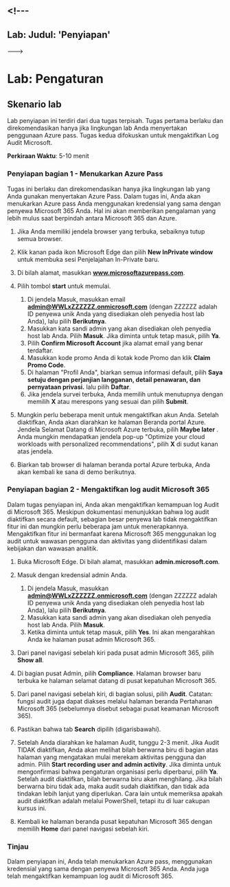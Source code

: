 <a name="---"></a><!---
---
Lab: Judul: 'Penyiapan'
---
--->

# <a name="lab-setup"></a>Lab: Pengaturan

## <a name="lab-scenario"></a>Skenario lab

Lab penyiapan ini terdiri dari dua tugas terpisah.  Tugas pertama berlaku dan direkomendasikan hanya jika lingkungan lab Anda menyertakan penggunaan Azure pass. Tugas kedua difokuskan untuk mengaktifkan Log Audit Microsoft.

**Perkiraan Waktu**: 5-10 menit



### <a name="setup-part-1---redeem-azure-pass"></a>Penyiapan bagian 1 - Menukarkan Azure Pass

Tugas ini berlaku dan direkomendasikan hanya jika lingkungan lab yang Anda gunakan menyertakan Azure Pass. Dalam tugas ini, Anda akan menukarkan Azure pass Anda menggunakan kredensial yang sama dengan penyewa Microsoft 365 Anda.  Hal ini akan memberikan pengalaman yang lebih mulus saat berpindah antara Microsoft 365 dan Azure.

1. Jika Anda memiliki jendela browser yang terbuka, sebaiknya tutup semua browser.

1. Klik kanan pada ikon Microsoft Edge dan pilih **New InPrivate window** untuk membuka sesi Penjelajahan In-Private baru.

1. Di bilah alamat, masukkan **www.microsoftazurepass.com**.  

1. Pilih tombol **start** untuk memulai.

    1. Di jendela Masuk, masukkan email **admin@WWLxZZZZZZ.onmicrosoft.com** (dengan ZZZZZZ adalah ID penyewa unik Anda yang disediakan oleh penyedia host lab Anda), lalu pilih **Berikutnya**.
    1. Masukkan kata sandi admin yang akan disediakan oleh penyedia host lab Anda. Pilih **Masuk**.  Jika diminta untuk tetap masuk, pilih **Ya**.
    1. Pilih **Confirm Microsoft Account** jika alamat email yang benar terdaftar.
    1. Masukkan kode promo Anda di kotak kode Promo dan klik **Claim Promo Code**.  
    1. Di halaman "Profil Anda", biarkan semua informasi default, pilih **Saya setuju dengan perjanjian langganan, detail penawaran, dan pernyataan privasi.** lalu pilih **Daftar**.
    1. Jika jendela survei terbuka, Anda memilih untuk menutupnya dengan memilih **X** atau merespons yang sesuai dan pilih **Submit**.

1. Mungkin perlu beberapa menit untuk mengaktifkan akun Anda.  Setelah diaktifkan, Anda akan diarahkan ke halaman Beranda portal Azure. Jendela Selamat Datang di Microsoft Azure terbuka, pilih **Maybe later** . Anda mungkin mendapatkan jendela pop-up "Optimize your cloud workloads with personalized recommendations", pilih **X** di sudut kanan atas jendela.

1. Biarkan tab browser di halaman beranda portal Azure terbuka, Anda akan kembali ke sana di demo berikutnya.

### <a name="setup-part-2---enable-microsoft-365-audit-log"></a>Penyiapan bagian 2 - Mengaktifkan log audit Microsoft 365

Dalam tugas penyiapan ini, Anda akan mengaktifkan kemampuan log Audit di Microsoft 365.  Meskipun dokumentasi menunjukkan bahwa log audit diaktifkan secara default, sebagian besar penyewa lab tidak mengaktifkan fitur ini dan mungkin perlu beberapa jam untuk menerapkannya.  Mengaktifkan fitur ini bermanfaat karena Microsoft 365 menggunakan log audit untuk wawasan pengguna dan aktivitas yang diidentifikasi dalam kebijakan dan wawasan analitik.

1. Buka Microsoft Edge. Di bilah alamat, masukkan **admin.microsoft.com**.

1. Masuk dengan kredensial admin Anda.
    1. Di jendela Masuk, masukkan **admin@WWLxZZZZZZ.onmicrosoft.com** (dengan ZZZZZZ adalah ID penyewa unik Anda yang disediakan oleh penyedia host lab Anda), lalu pilih **Berikutnya**.
    1. Masukkan kata sandi admin yang akan disediakan oleh penyedia host lab Anda. Pilih **Masuk**.
    1. Ketika diminta untuk tetap masuk, pilih **Yes**. Ini akan mengarahkan Anda ke halaman pusat admin Microsoft 365.

1. Dari panel navigasi sebelah kiri pada pusat admin Microsoft 365, pilih **Show all**.

1. Di bagian pusat Admin, pilih **Compliance**.  Halaman browser baru terbuka ke halaman selamat datang di pusat kepatuhan Microsoft 365.  

1. Dari panel navigasi sebelah kiri, di bagian solusi, pilih **Audit**.  Catatan: fungsi audit juga dapat diakses melalui halaman beranda Pertahanan Microsoft 365 (sebelumnya disebut sebagai pusat keamanan Microsoft 365).

1. Pastikan bahwa tab **Search** dipilih (digarisbawahi).

1. Setelah Anda diarahkan ke halaman Audit, tunggu 2-3 menit.  Jika Audit TIDAK diaktifkan, Anda akan melihat bilah berwarna biru di bagian atas halaman yang mengatakan mulai merekam aktivitas pengguna dan admin.  Pilih **Start recording user and admin activity**.  Jika diminta untuk mengonfirmasi bahwa pengaturan organisasi perlu diperbarui, pilih **Ya**. Setelah audit diaktifkan, bilah berwarna biru akan menghilang.  Jika bilah berwarna biru tidak ada, maka audit sudah diaktifkan, dan tidak ada tindakan lebih lanjut yang diperlukan.  Cara lain untuk memeriksa apakah audit diaktifkan adalah melalui PowerShell, tetapi itu di luar cakupan kursus ini.

1. Kembali ke halaman beranda pusat kepatuhan Microsoft 365 dengan memilih **Home** dari panel navigasi sebelah kiri.

### <a name="review"></a>Tinjau

Dalam penyiapan ini, Anda telah menukarkan Azure pass, menggunakan kredensial yang sama dengan penyewa Microsoft 365 Anda.  Anda juga telah mengaktifkan kemampuan log audit di Microsoft 365.
